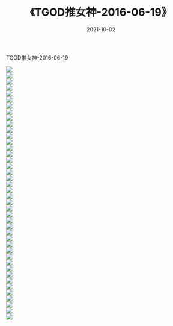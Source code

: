 ﻿---
layout: post
title:  《TGOD推女神-2016-06-19》
date:   2021-10-02
img: http://img.660000.xyz/Sharelink/网络美图/2021/TGOD推女神-2016-06-19/000.jpg
categories: [美女, 清纯, 唯美]
---

TGOD推女神-2016-06-19

  ![](http://img.660000.xyz/Sharelink/网络美图/2021/TGOD推女神-2016-06-19/001.jpg) <br> ![](http://img.660000.xyz/Sharelink/网络美图/2021/TGOD推女神-2016-06-19/002.jpg) <br> ![](http://img.660000.xyz/Sharelink/网络美图/2021/TGOD推女神-2016-06-19/003.jpg) <br> ![](http://img.660000.xyz/Sharelink/网络美图/2021/TGOD推女神-2016-06-19/004.jpg) <br> ![](http://img.660000.xyz/Sharelink/网络美图/2021/TGOD推女神-2016-06-19/005.jpg) <br> ![](http://img.660000.xyz/Sharelink/网络美图/2021/TGOD推女神-2016-06-19/006.jpg) <br> ![](http://img.660000.xyz/Sharelink/网络美图/2021/TGOD推女神-2016-06-19/007.jpg) <br> ![](http://img.660000.xyz/Sharelink/网络美图/2021/TGOD推女神-2016-06-19/008.jpg) <br> ![](http://img.660000.xyz/Sharelink/网络美图/2021/TGOD推女神-2016-06-19/009.jpg) <br> ![](http://img.660000.xyz/Sharelink/网络美图/2021/TGOD推女神-2016-06-19/010.jpg) <br> ![](http://img.660000.xyz/Sharelink/网络美图/2021/TGOD推女神-2016-06-19/011.jpg) <br> ![](http://img.660000.xyz/Sharelink/网络美图/2021/TGOD推女神-2016-06-19/012.jpg) <br> ![](http://img.660000.xyz/Sharelink/网络美图/2021/TGOD推女神-2016-06-19/013.jpg) <br> ![](http://img.660000.xyz/Sharelink/网络美图/2021/TGOD推女神-2016-06-19/014.jpg) <br> ![](http://img.660000.xyz/Sharelink/网络美图/2021/TGOD推女神-2016-06-19/015.jpg) <br> ![](http://img.660000.xyz/Sharelink/网络美图/2021/TGOD推女神-2016-06-19/016.jpg) <br> ![](http://img.660000.xyz/Sharelink/网络美图/2021/TGOD推女神-2016-06-19/017.jpg) <br> ![](http://img.660000.xyz/Sharelink/网络美图/2021/TGOD推女神-2016-06-19/018.jpg) <br> ![](http://img.660000.xyz/Sharelink/网络美图/2021/TGOD推女神-2016-06-19/019.jpg) <br> ![](http://img.660000.xyz/Sharelink/网络美图/2021/TGOD推女神-2016-06-19/020.jpg) <br> ![](http://img.660000.xyz/Sharelink/网络美图/2021/TGOD推女神-2016-06-19/021.jpg) <br> ![](http://img.660000.xyz/Sharelink/网络美图/2021/TGOD推女神-2016-06-19/022.jpg) <br> ![](http://img.660000.xyz/Sharelink/网络美图/2021/TGOD推女神-2016-06-19/023.jpg) <br> ![](http://img.660000.xyz/Sharelink/网络美图/2021/TGOD推女神-2016-06-19/024.jpg) <br> ![](http://img.660000.xyz/Sharelink/网络美图/2021/TGOD推女神-2016-06-19/025.jpg) <br> ![](http://img.660000.xyz/Sharelink/网络美图/2021/TGOD推女神-2016-06-19/026.jpg) <br> ![](http://img.660000.xyz/Sharelink/网络美图/2021/TGOD推女神-2016-06-19/027.jpg) <br> ![](http://img.660000.xyz/Sharelink/网络美图/2021/TGOD推女神-2016-06-19/028.jpg) <br> ![](http://img.660000.xyz/Sharelink/网络美图/2021/TGOD推女神-2016-06-19/029.jpg) <br> ![](http://img.660000.xyz/Sharelink/网络美图/2021/TGOD推女神-2016-06-19/030.jpg) <br> ![](http://img.660000.xyz/Sharelink/网络美图/2021/TGOD推女神-2016-06-19/031.jpg) <br> ![](http://img.660000.xyz/Sharelink/网络美图/2021/TGOD推女神-2016-06-19/032.jpg) <br> ![](http://img.660000.xyz/Sharelink/网络美图/2021/TGOD推女神-2016-06-19/033.jpg) <br> ![](http://img.660000.xyz/Sharelink/网络美图/2021/TGOD推女神-2016-06-19/034.jpg) <br> ![](http://img.660000.xyz/Sharelink/网络美图/2021/TGOD推女神-2016-06-19/035.jpg) <br> ![](http://img.660000.xyz/Sharelink/网络美图/2021/TGOD推女神-2016-06-19/036.jpg) <br> ![](http://img.660000.xyz/Sharelink/网络美图/2021/TGOD推女神-2016-06-19/037.jpg) <br> ![](http://img.660000.xyz/Sharelink/网络美图/2021/TGOD推女神-2016-06-19/038.jpg) <br> ![](http://img.660000.xyz/Sharelink/网络美图/2021/TGOD推女神-2016-06-19/039.jpg) <br> ![](http://img.660000.xyz/Sharelink/网络美图/2021/TGOD推女神-2016-06-19/040.jpg) <br> ![](http://img.660000.xyz/Sharelink/网络美图/2021/TGOD推女神-2016-06-19/041.jpg) <br> ![](http://img.660000.xyz/Sharelink/网络美图/2021/TGOD推女神-2016-06-19/042.jpg) <br>